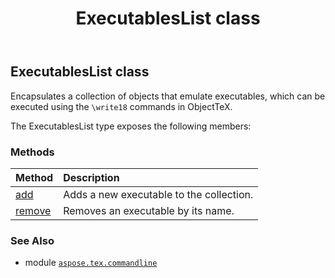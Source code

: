 ﻿---
title: ExecutablesList class
second_title: Aspose.TeX for Python via .NET API References
description: 
type: docs
weight: 30
url: /python-net/aspose.tex.commandline/executableslist/
is_root: false
---

## ExecutablesList class

Encapsulates a collection of objects that emulate executables,
which can be executed using the `\write18` commands in ObjectTeX.



The ExecutablesList type exposes the following members:

### Methods
| Method | Description |
| :- | :- |
| [add](/tex/python-net/aspose.tex.commandline/executableslist/add/#aspose.tex.commandline.Executable) | Adds a new executable to the collection. |
| [remove](/tex/python-net/aspose.tex.commandline/executableslist/remove/#str) | Removes an executable by its name. |



### See Also
* module [`aspose.tex.commandline`](..)
